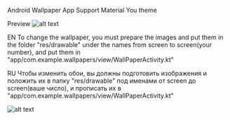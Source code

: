 Android Wallpaper App
Support Material You theme

Preview
![alt text](https://github.com/h6rd/screens/blob/main/prev.png?raw=true)


EN
To change the wallpaper, you must prepare the images and put them in the folder "res/drawable" under the names from screen to screen(your number),
and put them in "app/com.example.wallpapers/view/WallPaperActivity.kt"

RU
Чтобы изменить обои, вы должны подготовить изображения и положить их в папку "res/drawable" под именами от screen до screen(ваше число),
и прописать их в "app/com.example.wallpapers/view/WallPaperActivity.kt"

![alt text](https://github.com/h6rd/screens/blob/main/items.png)
